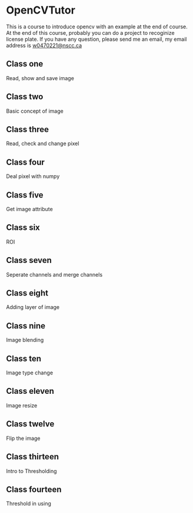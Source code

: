 # OpenCVTutor
This is a course to introduce opencv with an example at the end of course.
At the end of this course, probably you can do a project to recoginize license plate.
If you have any question, please send me an email, my email address is w0470221@nscc.ca

## Class one
Read, show and save image

## Class two
Basic concept of image

## Class three
Read, check and change pixel

## Class four
Deal pixel with numpy

## Class five
Get image attribute

## Class six
ROI

## Class seven
Seperate channels and merge channels

## Class eight
Adding layer of image

## Class nine
Image blending

## Class ten
Image type change

## Class eleven
Image resize

## Class twelve
Flip the image

## Class thirteen
Intro to Thresholding

## Class fourteen
Threshold in using

